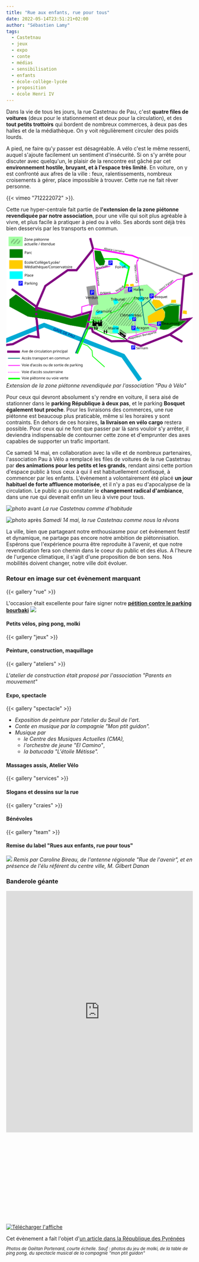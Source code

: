 ```yaml
---
title: "Rue aux enfants, rue pour tous"
date: 2022-05-14T23:51:21+02:00
author: "Sébastien Lamy"
tags:
  - Castetnau
  - jeux
  - expo
  - conte
  - médias
  - sensibilisation
  - enfants
  - école-collège-lycée
  - proposition
  - école Henri IV
---
```


Dans la vie de tous les jours, la rue Castetnau de Pau, c'est **quatre files de voitures** (deux pour le stationnement et deux pour la circulation), et des **tout petits trottoirs** qui bordent de nombreux commerces, à deux pas des halles et de la médiathèque. On y voit régulièrement circuler des poids lourds. 

A pied, ne faire qu'y passer est désagréable. A vélo c'est le même ressenti, auquel s'ajoute facilement un sentiment d'insécurité. Si on s'y arrête pour discuter avec quelqu'un, le plaisir de la rencontre est gâché par cet **environnement hostile, bruyant, et à l'espace très limité**. En voiture, on y est confronté aux afres de la ville : feux, ralentissements, nombreux croisements à gérer, place impossible à trouver. Cette rue ne fait rêver personne.

{{< vimeo "712222072" >}}.

Cette rue hyper-centrale fait partie de **l'extension de la zone piétonne revendiquée par notre association**, pour une ville qui soit plus agréable à vivre, et plus facile à pratiquer à pied ou à vélo. Ses abords sont déjà très bien desservis par les transports en commun.

![plan de la zone piétonne étendue](zone-pietonne-etendue-pau.svg)
*Extension de la zone piétonne revendiquée par l'association "Pau à Vélo"*

Pour ceux qui devront absolument s'y rendre en voiture, il sera aisé de stationner dans le **parking République à deux pas**, et le parking **Bosquet également tout proche**. Pour les livraisons des commerces, une rue piétonne est beaucoup plus praticable, même si les horaires y sont contraints. En dehors de ces horaires, **la livraison en vélo cargo** restera possible. Pour ceux qui ne font que passer par là sans vouloir s'y arrêter, il deviendra indispensable de contourner cette zone et d'emprunter des axes capables de supporter un trafic important.

Ce samedi 14 mai, en collaboration avec la ville et de nombreux partenaires, l'association Pau à Vélo a remplacé les files de voitures de la rue Castetnau par **des animations pour les petits et les grands**, rendant ainsi cette portion d'espace public à tous ceux à qui il est habituellement confisqué, à commencer par les enfants.  L'évènement a volontairement été placé **un jour habituel de forte affluence motorisée**, et il n'y a pas eu d'apocalypse de la circulation. Le public a pu constater le **changement radical d'ambiance**, dans une rue qui devenait enfin un lieu à vivre pour tous.

![photo avant](avant.jpg)
*La rue Castetnau comme d'habitude*


![photo après](apres.jpg)
*Samedi 14 mai, la rue Castetnau comme nous la rêvons*

La ville, bien que partageant notre enthousiasme pour cet évènement festif et dynamique, ne partage pas encore notre ambition de piétonnisation. Espérons que l'expérience pourra être reproduite à l'avenir, et que notre revendication fera son chemin dans le coeur du public et des élus. A l'heure de l'urgence climatique, il s'agit d'une proposition de bon sens. Nos mobilités doivent changer, notre ville doit évoluer.

### Retour en image sur cet évènement marquant

{{< gallery "rue" >}}

L'occasion était excellente pour faire signer notre [**pétition contre le parking bourbaki**](https://www.change.org/p/non-au-parking-bourbaki-oui-%C3%A0-une-ville-durable)
![](petition_web_sign_04A5036_7_8.jpg)

#### Petits vélos, ping pong, molki

{{< gallery "jeux" >}}

#### Peinture, construction, maquillage

{{< gallery "ateliers" >}}

*L'atelier de construction était proposé par l'association "Parents en mouvement"*

#### Expo, spectacle

{{< gallery "spectacle" >}}


* *Exposition de peinture par l'atelier du Seuil de l'art.*
* *Conte en musique par la compagnie "Mon ptit guidon".*
* *Musique par* 
    * *le Centre des Musiques Actuelles (CMA),*
    * *l'orchestre de jeune "El Camino"*,
    * *la batucada "L'étoile Métisse".*

#### Massages assis, Atelier Vélo

{{< gallery "services" >}}

#### Slogans et dessins sur la rue

{{< gallery "craies" >}}

#### Bénévoles

{{< gallery "team" >}}

#### Remise du label "Rues aux enfants, rue pour tous"

![](label-web_sign_04A4610_1_2.jpg)
*Remis par Caroline Bireau, de l'antenne régionale "Rue de l'avenir", et en présence de l'élu référent du centre ville, M. Gilbert Danan*

### Banderole géante

<div style="padding:177.78% 0 0 0;position:relative;"><iframe src="https://player.vimeo.com/video/712338491?h=816f9463b7&amp;badge=0&amp;autopause=0&amp;player_id=0&amp;app_id=58479" frameborder="0" allow="autoplay; fullscreen; picture-in-picture" allowfullscreen style="position:absolute;top:0;left:0;width:100%;height:100%;max-height:650px" title="Untitled"></iframe></div><script src="https://player.vimeo.com/api/player.js"></script>


<div class="pure-g trombi">
<a href="/agenda/2022/rue-aux-enfants/rue_castetnau_aux_enfants_2022.pdf"><img src="/agenda/2022/rue-aux-enfants/affiche_miniature.jpg" alt="Télécharger l'affiche"></a>
</div>

Cet évènement a fait l'objet d'[un article dans la République des Pyrénées](https://www.larepubliquedespyrenees.fr/pyrenees-atlantiques/pau/pau-ils-ont-teste-la-rue-castetnau-sans-voiture-10938050.php)

<div style="font-size:smaller; line-height: 1em; font-style:italic;">Photos de Gaëtan Portenard, courte échelle. Sauf : photos du jeu de molki, de la table de ping pong, du spectacle musical de la compagnie "mon ptit guidon"</div>

